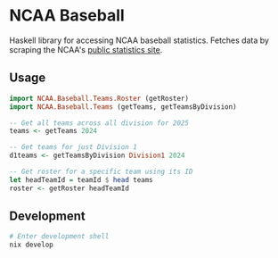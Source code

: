 # NCAA Baseball

Haskell library for accessing NCAA baseball statistics.
Fetches data by scraping the NCAA's [public statistics site](stats.ncaa.org).

## Usage

```haskell
import NCAA.Baseball.Teams.Roster (getRoster)
import NCAA.Baseball.Teams (getTeams, getTeamsByDivision)

-- Get all teams across all division for 2025
teams <- getTeams 2024

-- Get teams for just Division 1
d1teams <- getTeamsByDivision Division1 2024

-- Get roster for a specific team using its ID
let headTeamId = teamId $ head teams
roster <- getRoster headTeamId
```

## Development

```bash
# Enter development shell
nix develop
```

